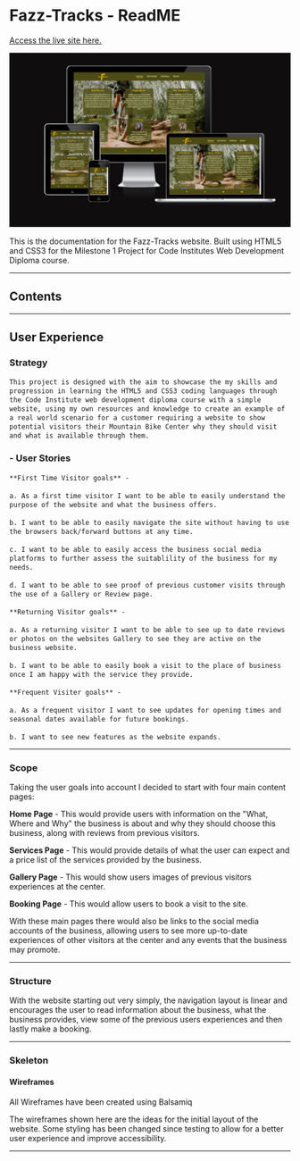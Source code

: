 # Fazz-Tracks - ReadME

[Access the live site here.](https://craig90dev.github.io/fazz-tracks/)

<img src="assets/images/uidevfazztracks.PNG" alt="UIDev view of website on various screen sizes">

This is the documentation for the Fazz-Tracks website. Built using HTML5 and CSS3 for the Milestone 1 Project for Code Institutes Web Development Diploma course. 

******

## Contents

******

## User Experience

### Strategy

    This project is designed with the aim to showcase the my skills and progression in learning the HTML5 and CSS3 coding languages through the Code Institute web development diploma course with a simple website, using my own resources and knowledge to create an example of a real world scenario for a customer requiring a website to show potential visitors their Mountain Bike Center why they should visit and what is available through them.

### - User Stories

    **First Time Visitor goals** -

    a. As a first time visitor I want to be able to easily understand the purpose of the website and what the business offers.

    b. I want to be able to easily navigate the site without having to use the browsers back/forward buttons at any time.

    c. I want to be able to easily access the business social media platforms to further assess the suitablility of the business for my needs.

    d. I want to be able to see proof of previous customer visits through the use of a Gallery or Review page.

    **Returning Visitor goals** -

    a. As a returning visitor I want to be able to see up to date reviews or photos on the websites Gallery to see they are active on the business website.

    b. I want to be able to easily book a visit to the place of business once I am happy with the service they provide.

    **Frequent Visiter goals** -

    a. As a frequent visitor I want to see updates for opening times and seasonal dates available for future bookings.

    b. I want to see new features as the website expands.

******

### Scope

Taking the user goals into account I decided to start with four main content pages:

**Home Page** - This would provide users with information on the "What, Where and Why" the business is about and why they should choose this business, along with reviews from previous visitors.

**Services Page** - This would provide details of what the user can expect and a price list of the services provided by the business.

**Gallery Page** - This would show users images of previous visitors experiences at the center.

**Booking Page** - This would allow users to book a visit to the site.

With these main pages there would also be links to the social media accounts of the business, allowing users to see more up-to-date experiences of other visitors at the center and any events that the business may promote.

******

### Structure

With the website starting out very simply, the navigation layout is linear and encourages the user to read information about the business, what the business provides, view some of the previous users experiences and then lastly make a booking.

******

### Skeleton

#### Wireframes

All Wireframes have been created using Balsamiq

The wireframes shown here are the ideas for the initial layout of the website. Some styling has been changed since testing to allow for a better user experience and improve accessibility.

******

